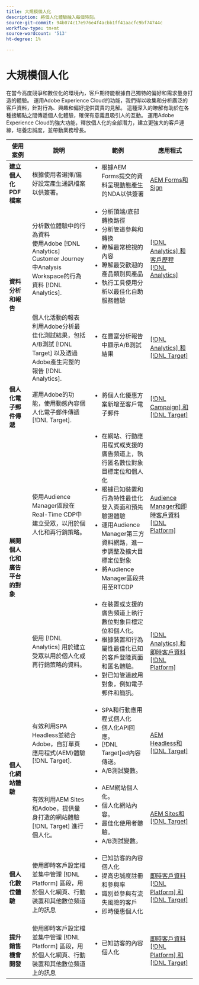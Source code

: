 ```yaml
---
title: 大規模個人化
description: 將個人化體驗融入每個時刻。
source-git-commit: 94b074c17e976e4f4acbb1ff41aacfc9bf74744c
workflow-type: tm+mt
source-wordcount: '513'
ht-degree: 1%

---
```



# 大規模個人化

在當今高度競爭和數位化的環境內，客戶期待能根據自己獨特的偏好和需求量身打造的體驗。 運用Adobe Experience Cloud的功能，我們得以收集和分析廣泛的客戶資料，針對行為、興趣和偏好提供寶貴的見解。 這種深入的瞭解有助於在各種接觸點之間傳遞個人化體驗，確保有意義且吸引人的互動。 運用Adobe Experience Cloud的強大功能，釋放個人化的全部潛力，建立更強大的客戶連線，培養忠誠度，並帶動業務增長。

<table>
 <thead>
    <tr>
      <th>使用案例</th>
      <th>說明</th>
      <th>範例</th>
      <th>應用程式</th>
    </tr>
  </thead>
  <tbody>
    <tr>
      <td><strong>建立個人化PDF檔案</strong></td>
      <td>
        根據使用者選擇/偏好設定產生通訊檔案以供簽署。
      </td>
      <td>
        <ul style="margin-top: 0;">
          <li>
            根據AEM Forms提交的資料呈現動態產生的NDA以供簽署
          </li>
        </ul>
      </td>
      <td>
        <a
          href="../integrations-between-applications/experience-manager/experience-manager-acrobat-sign.md"
          target="_blank"
          rel="noopener noreferrer"
          >AEM Forms和Sign</a
        >
      </td>
    </tr>
    <tr>
      <td rowspan="2"><strong>資料分析和報告</strong></td>
      <td>
        分析數位體驗中的行為資料 <br />使用Adobe
        [!DNL Analytics] Customer Journey中Analysis Workspace的行為資料
        [!DNL Analytics].
      </td>
      <td>
        <ul style="margin-top: 0;">
          <li>分析頂端/底部轉換路徑</li>
          <li>分析管道參與和轉換</li>
          <li>瞭解最常檢視的內容</li>
          <li>瞭解最受歡迎的產品類別與產品</li>
          <li>
            執行工具使用分析以最佳化自助服務體驗
          </li>
        </ul>
      </td>
      <td>
        <a
          href="../integrations-between-applications/analytics/analytics-customer-journey-analytics.md"
          target="_blank"
          rel="noopener noreferrer"
          >[!DNL Analytics] 和客戶歷程 [!DNL Analytics]</a
        >
      </td>
    </tr>
    <tr>
      <td>
        個人化活動的報表<br />利用Adobe分析最佳化測試結果，包括A/B測試 [!DNL Target] 以及透過Adobe產生完整的報告 [!DNL Analytics].
      </td>
      <td>
        <ul style="margin-top: 0;">
          <li>在豐富分析報告中顯示A/B測試結果</li>
        </ul>
      </td>
      <td>
        <a
          href="../integrations-between-applications/analytics/analytics-target.md"
          target="_blank"
          rel="noopener noreferrer"
          >[!DNL Analytics] 和 [!DNL Target]</a
        >
      </td>
    </tr>
    <tr>
      <td><strong>個人化電子郵件傳遞</strong></td>
      <td>
        運用Adobe的功能，使用動態內容個人化電子郵件傳遞 [!DNL Target].
      </td>
      <td>
        <ul style="margin-top: 0;">
          <li>將個人化優惠方案新增至客戶電子郵件</li>
        </ul>
      </td>
      <td>
        <a
          href="../integrations-between-applications/campaign//campaign-target.md"
          target="_blank"
          rel="noopener noreferrer"
          >[!DNL Campaign] 和 [!DNL Target]</a
        >
      </td>
    </tr>
    <tr>
      <td rowspan="2">
        <strong>展開個人化和廣告平台的對象</strong>
      </td>
      <td>
        使用Audience Manager區段在Real-Time CDP中建立受眾，以用於個人化和再行銷策略。
      </td>
      <td>
        <ul style="margin-top: 0;">
          <li>
            在網站、行動應用程式或支援的廣告頻道上，執行匿名數位對象目標定位和個人化
          </li>
          <li>
            根據已知裝置和行為特性最佳化登入頁面和預先驗證體驗
          </li>
          <li>
            運用Audience Manager第三方資料網路，進一步調整及擴大目標定位對象
          </li>
          <li>將Audience Manager區段共用至RTCDP</li>
        </ul>
      </td>
      <td>
        <a
          href="../integrations-between-applications/aam/aam-rtcdp.md"
          target="_blank"
          rel="noopener noreferrer"
          >Audience Manager和即時客戶資料 [!DNL Platform]</a
        >
      </td>
    </tr>
    <tr>
      <td>
        使用 [!DNL Analytics] 用於建立受眾以用於個人化或再行銷策略的資料。
      </td>
      <td>
        <ul style="margin-top: 0;">
          <li>
            在裝置或支援的廣告頻道上執行數位對象目標定位和個人化。
          </li>
          <li>
            根據裝置和行為屬性最佳化已知的客戶登陸頁面和匿名體驗。
          </li>
          <li>對已知管道啟用對象，例如電子郵件和簡訊。</li>
        </ul>
      </td>
      <td>
        <a
          href="../integrations-between-applications/analytics/analytics-customer-journey-analytics.md"
          target="_blank"
          rel="noopener noreferrer"
          >[!DNL Analytics] 和即時客戶資料 [!DNL Platform]</a
        >
      </td>
    </tr>
    <tr>
      <td rowspan="2"><strong>個人化網站體驗</strong></td>
      <td>
        有效利用SPA Headless並結合Adobe，自訂單頁應用程式(AEM)體驗 [!DNL Target].
      </td>
      <td>
        <ul style="margin-top: 0;">
          <li>SPA和行動應用程式個人化</li>
          <li>個人化API回應。</li>
          <li>[!DNL Target]ed內容傳送。</li>
          <li>A/B測試變數。</li>
        </ul>
      </td>
      <td>
        <a
          href="../integrations-between-applications/experience-manager/experience-manager-target.md"
          target="_blank"
          rel="noopener noreferrer"
          >AEM Headless和 [!DNL Target]</a
        >
      </td>
    </tr>
    <tr>
      <td>
        有效利用AEM Sites和Adobe，提供量身打造的網站體驗 [!DNL Target] 進行個人化。
      </td>
      <td>
        <ul style="margin-top: 0;">
          <li>AEM網站個人化。</li>
          <li>個人化網站內容。</li>
          <li>最佳化使用者體驗。</li>
          <li>A/B測試變數。</li>
        </ul>
      </td>
      <td>
        <a
          href="../integrations-between-applications/experience-manager/experience-manager-target.md"
          target="_blank"
          rel="noopener noreferrer"
          >AEM Sites和 [!DNL Target]</a
        >
      </td>
    </tr>
    <tr>
      <td><strong>個人化數位體驗</strong></td>
      <td>
        使用即時客戶設定檔並集中管理 [!DNL Platform] 區段，用於個人化網頁、行動裝置和其他數位頻道上的訊息
      </td>
      <td>
        <ul style="margin-top: 0;">
          <li>已知訪客的內容個人化</li>
          <li>提高忠誠度註冊和參與率</li>
          <li>識別並參與有流失風險的客戶</li>
          <li>即時優惠個人化</li>
        </ul>
      </td>
      <td>
        <a
          href="../integrations-between-applications/rtcdp/rtcdp-target.md"
          target="_blank"
          rel="noopener noreferrer"
          >即時客戶資料 [!DNL Platform] 和 [!DNL Target]</a
        >
      </td>
    </tr>
    <tr>
      <td><strong>提升銷售機會開發</strong></td>
      <td>
        使用即時客戶設定檔並集中管理 [!DNL Platform] 區段，用於個人化網頁、行動裝置和其他數位頻道上的訊息
      </td>
      <td>
        <ul style="margin-top: 0;">
          <li>已知訪客的內容個人化</li>
        </ul>
      </td>
      <td>
        <a
          href="../integrations-between-applications/rtcdp/rtcdp-target.md"
          target="_blank"
          rel="noopener noreferrer"
          >即時客戶資料 [!DNL Platform] 和 [!DNL Target]</a
        >
      </td>
    </tr>
  </tbody>
</table>
